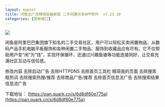 ```yaml
---
layout: mypost
title: 闲鱼去广告精简版最新版 二手闲置买卖APP软件  v7.23.10 
categories: [网络接口]
---
```



![](https://s2.loli.net/2025/10/09/tEUwgKmjk2DuMHG.jpg)

闲鱼是阿里巴巴集团旗下知名的二手交易社区，用户可以轻松买卖闲置物品，从数码产品手机电脑平板服饰和各种闲置二手物品、服饰到收藏品应有尽有。它不仅帮助用户变“闲”为“钱”，实现环保循环，还通过兴趣鱼塘等功能连接同好，让交易充满社区互动与信任感。

修改内容
去除启动广告
去除HTTPDNS
去除首页工具栏
精简我的页面
去除搜索框热词
去除搜索热搜/推荐
去除商品广告/推荐
去除首页信息流广告
去除搜索结果信息流广告


下载地址：
[https://pan.quark.cn/s/6d8df60e775a](https://pan.quark.cn/s/6d8df60e775a)
